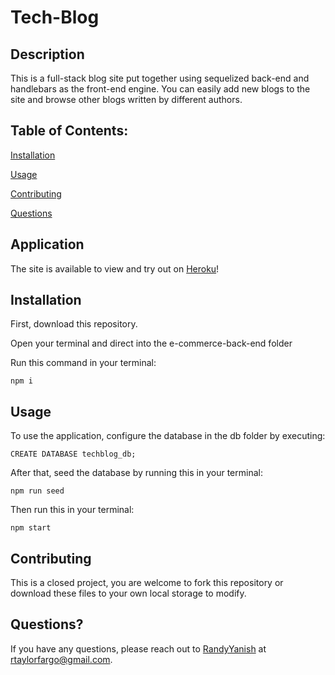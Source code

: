 # Tech-Blog

## Description

This is a full-stack blog site put together using sequelized back-end and handlebars as the front-end engine. You can easily add new blogs to the site and browse other blogs written by different authors.

## Table of Contents:

[Installation](#installation)

[Usage](#usage)

[Contributing](#contributing)

[Questions](#questions)

## Application

The site is available to view and try out on [Heroku](https://whispering-reef-30006.herokuapp.com/)!

## Installation

First, download this repository.

Open your terminal and direct into the e-commerce-back-end folder

Run this command in your terminal:

```
npm i
```

## Usage

To use the application, configure the database in the db folder by executing: 

```
CREATE DATABASE techblog_db;
```

After that, seed the database by running this in your terminal:

```
npm run seed
```

Then run this in your terminal:

```
npm start
```

## Contributing

This is a closed project, you are welcome to fork this repository or download these files to your own local storage to modify.

## Questions?

If you have any questions, please reach out to [RandyYanish](https://github.com/RandyYanish) at rtaylorfargo@gmail.com.
